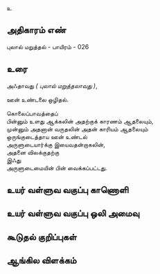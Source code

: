 உ


## அதிகாரம் எண்

புலால் மறுத்தல் - பாயிரம் - 026

## உரை

அஃதாவது _( புலால் மறுத்தலாவது )_,  

ஊன் உண்டலை ஒழிதல்.

கொலைப்பாவத்தைப்  
பின்னும் உளது ஆக்கலின் அதற்குக் காரணம் ஆதலையும்,  
முன்னும் அதனான் வருதலின் அதன் காரியம் ஆதலையும்   
ஒருங்குடைத்தாய ஊன் உண்டல்  
அருளுடையார்க்கு இயைவதன்றாகலின்,  
அதனை விலக்குதற்கு  
இஃது  
அருளுடைமையின் பின் வைக்கப்பட்டது.


## உயர் வள்ளுவ வகுப்பு காணொளி


## உயர் வள்ளுவ வகுப்பு ஒலி அமைவு 


## கூடுதல் குறிப்புகள்


## ஆங்கில விளக்கம்

